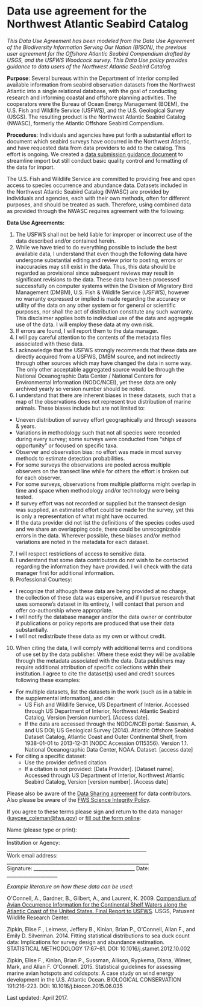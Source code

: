 Data use agreement for the Northwest Atlantic Seabird Catalog
===

*This Data Use Agreement has been modeled from the Data Use Agreement of the Biodiversity 
Information Serving Our Nation (BISON), the previous user agreement for the Offshore Atlantic 
Seabird Compendium drafted by USGS, and the USFWS Woodcock survey.  This Data Use policy provides 
guidance to data users of the Northwest Atlantic Seabird Catalog.*   

**Purpose**:  Several bureaus within the Department of Interior compiled available 
information from seabird observation datasets from the Northwest Atlantic into a 
single relational database, with the goal of conducting research and informing 
coastal and offshore planning activities. The cooperators were the Bureau of Ocean 
Energy Management (BOEM), the U.S. Fish and Wildlife Service (USFWS), and the U.S. 
Geological Survey (USGS). The resulting product is the Northwest Atlantic Seabird 
Catalog (NWASC), formerly the Atlantic Offshore Seabird Compendium.    

**Procedures**:  Individuals and agencies have put forth a substantial 
effort to document which seabird surveys have occurred in the Northwest Atlantic, 
and have requested data from data providers to add to the catalog. This effort is 
ongoing. We created a [data submission guidance document](https://github.com/USFWS/AMAPPS/blob/master/NWASC/Submission%20Guidelines%20for%20NWASC.md) 
to streamline import but 
still conduct basic quality control and formatting of the data for import.   

The U.S. Fish and Wildlife Service are committed to providing free and open 
access to species occurrence and abundance data.  Datasets included in the 
Northwest Atlantic Seabird Catalog (NWASC) are provided by individuals and 
agencies, each with their own methods, often for different purposes, and 
should be treated as such.  Therefore, using combined data as provided 
through the NWASC requires agreement with the following:  

**Data Use Agreements:**

1.	The USFWS shall not be held liable for improper or incorrect use of the data described and/or contained herein. 
2.	While we have tried to do everything possible to include the best available data, I understand that even though the following data have undergone substantial editing and review prior to posting, errors or inaccuracies may still exist in the data.  Thus, this data should be regarded as provisional since subsequent reviews may result in significant revisions to the data. These data have been processed successfully on computer systems within the Division of Migratory Bird Management (DMBM), U.S. Fish & Wildlife Service (USFWS), however no warranty expressed or implied is made regarding the accuracy or utility of the data on any other system or for general or scientific purposes, nor shall the act of distribution constitute any such warranty. This disclaimer applies both to individual use of the data and aggregate use of the data. I will employ these data at my own risk.  
3.	If errors are found, I will report them to the data manager.
4.	I will pay careful attention to the contents of the metadata files associated with these data.
5.	I acknowledge that the USFWS strongly recommends that these data are directly acquired from a USFWS, DMBM source, and not indirectly through other sources which may have changed the data in some way. The only other acceptable aggregated source would be through the National Oceanographic Data Center / National Centers for Environmental Information (NODC/NCEI), yet these data are only archived yearly so version number should be noted. 
6.	I understand that there are inherent biases in these datasets, such that a map of the observations does not represent true distribution of marine animals. These biases include but are not limited to:
  - Uneven distribution of survey effort geographically and through seasons & years.
  - Variations in methodology such that not all species were recorded during every survey; some surveys were conducted from “ships of opportunity” or focused on specific taxa.
  - Observer and observation bias: no effort was made in most survey methods to estimate detection probabilities.
  - For some surveys the observations are pooled across multiple observers on the transect line while for others the effort is broken out for each observer.
  - For some surveys, observations from multiple platforms might overlap in time and space when methodology and/or technology were being tested. 
  - If survey effort was not recorded or supplied but the transect design was supplied, an estimated effort could be made for the survey, yet this is only a representation of what might have occurred.
  - If the data provider did not list the definitions of the species codes used and we share an overlapping code, there could be unrecognizable errors in the data. 
Wherever possible, these biases and/or method variations are noted in the metadata for each dataset.
7.	I will respect restrictions of access to sensitive data.
8.	I understand that some data contributors do not wish to be contacted regarding the information they have provided. I will check with the data manager first for additional information. 
9.	Professional Courtesy:
  - I recognize that although these data are being provided at no charge, the collection of these data was expensive, and if I pursue research that uses someone’s dataset in its entirety, I will contact that person and offer co-authorship where appropriate.
  - I will notify the database manager and/or the data owner or contributor if publications or policy reports are produced that use their data substantially.
  - I will not redistribute these data as my own or without credit.
10.	When citing the data, I will comply with additional terms and conditions of use set by the data publisher. Where these exist they will be available through the metadata associated with the data. Data publishers may require additional attribution of specific collections within their institution. I agree to cite the dataset(s) used and credit sources following these examples:
  - For multiple datasets, list the datasets in the work (such as in a table in the supplemental information), and cite:
    - US Fish and Wildlife Service, US Department of Interior. Accessed through US Department of Interior, Northwest Atlantic Seabird Catalog, Version [version number]. [Access date].
    - If the data are accessed through the NODC/NCEI portal: 
Sussman, A. and US DOI; US Geological Survey (2014). Atlantic Offshore Seabird Dataset Catalog, Atlantic Coast and Outer Continental Shelf, from 1938-01-01 to 2013-12-31 (NODC Accession 0115356). Version 1.1. National Oceanographic Data Center, NOAA. Dataset. [access date]
  - For citing a specific dataset:
    - Use the provider defined citation 
    - If a citation is not provided:
[Data Provider]. [Dataset name]. Accessed through US Department of Interior, Northwest Atlantic Seabird Catalog, 
Version [version number]. [Access date]  

Please also be aware of the [Data Sharing agreement](https://github.com/USFWS/AMAPPS/blob/master/NWASC/Data%20sharing%20agreement%20for%20NWASC.md) 
for data contributors.  Also please be aware of the [FWS Science Integrity Policy](https://www.fws.gov/science/pdf/ScientificIntegrityFWSCode212fw7.pdf).

If you agree to these terms please sign and return to the data manager (kaycee_coleman@fws.gov) or 
[fill out the form online](https://docs.google.com/forms/d/e/1FAIpQLSdvDoSF5nnw9jbXHIK6E3tE2jLub_Bykf3zQup9EuphVbgpYA/viewform?usp=sf_link):  
  
Name (please type or print): ___________________________________________________  
Institution or Agency: __________________________________________________________  
Work email address: ___________________________________________________________  
Signature: __________________________________________   Date: _____________________  

*Example literature on how these data can be used:*  

O'Connell, A., Gardner, B., Gilbert, A., and Laurent, K. 2009. [Compendium of Avian Occurrence Information 
for the Continental Shelf Waters along the Atlantic Coast of the United States. Final Report to 
USFWS](https://www.nodc.noaa.gov/archive/arc0070/0115356/1.1/data/0-data/SeabirdDatabaseFinalReport.pdf). 
USGS, Patuxent Wildlife Research Center.   
  
Zipkin, Elise F., Leirness, Jeffery B., Kinlan, Brian P., O'Connell, Allan F., and 
Emily D. Silverman. 2014. Fitting statistical distributions to sea duck count data: 
Implications for survey design and abundance estimation. STATISTICAL METHODOLOGY 
17:67–81. DOI: 10.1016/j.stamet.2012.10.002  

Zipkin, Elise F., Kinlan, Brian P., Sussman, Allison, Rypkema, Diana, Wimer, Mark, 
and Allan F. O'Connell. 2015. Statistical guidelines for assessing marine avian 
hotspots and coldspots: A case study on wind energy development in the U.S. Atlantic Ocean. 
BIOLOGICAL CONSERVATION 191:216-223. DOI: 10.1016/j.biocon.2015.06.035  

Last updated: April 2017. 
